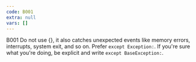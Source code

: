 ```yaml
---
code: B001
extra: null
vars: []
---
```


B001 Do not use {}, it also catches unexpected events like memory errors, interrupts, system exit, and so on.  Prefer `except Exception:`.  If you're sure what you're doing, be explicit and write `except BaseException:`.